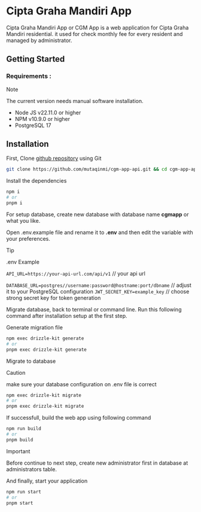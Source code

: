 # Cipta Graha Mandiri App

Cipta Graha Mandiri App or CGM App is a web application for Cipta Graha Mandiri residential. it used for check monthly fee for every resident and managed by administrator.

## Getting Started

### Requirements :

> [!NOTE]
> The current version needs manual software installation.

- Node JS v22.11.0 or higher
- NPM v10.9.0 or higher
- PostgreSQL 17

## Installation

First, Clone [github repository](https://github.com/mutaqinmi/cgm-app-api.git) using Git

```bash
git clone https://github.com/mutaqinmi/cgm-app-api.git && cd cgm-app-api
```

Install the dependencies

```bash
npm i
# or
pnpm i
```

For setup database, create new database with database name **cgmapp** or what you like.

Open .env.example file and rename it to **.env** and then edit the variable with your preferences.

> [!TIP]
> .env Example
>
> `API_URL=https://your-api-url.com/api/v1` // your api url
>
> `DATABASE_URL=postgres//username:password@hostname:port/dbname` // adjust it to your PostgreSQL configuration
> `JWT_SECRET_KEY=example_key` // choose strong secret key for token generation

Migrate database, back to terminal or command line. Run this following command after installation setup at the first step.

Generate migration file

```bash
npm exec drizzle-kit generate
# or
pnpm exec drizzle-kit generate
```

Migrate to database

> [!CAUTION]
> make sure your database configuration on .env file is correct

```bash
npm exec drizzle-kit migrate
# or
pnpm exec drizzle-kit migrate
```

If successfull, build the web app using following command

```bash
npm run build
# or
pnpm build
```

> [!IMPORTANT]
> Before continue to next step, create new administrator first in database at administrators table.

And finally, start your application

```bash
npm run start
# or
pnpm start
```